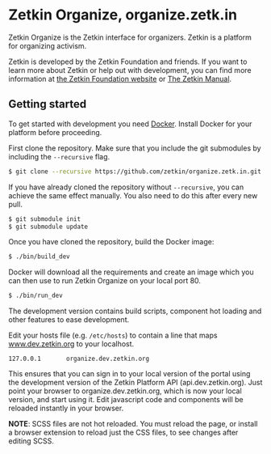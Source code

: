 # Zetkin Organize, organize.zetk.in
Zetkin Organize is the Zetkin interface for organizers. Zetkin is a platform
for organizing activism.

Zetkin is developed by the Zetkin Foundation and friends. If you want to learn
more about Zetkin or help out with development, you can find more information
at [the Zetkin Foundation website](http://www.zetkin.org) or
[The Zetkin Manual](http://manual.zetkin.org).

## Getting started
To get started with development you need [Docker](https://www.docker.com).
Install Docker for your platform before proceeding.

First clone the repository. Make sure that you include the git submodules by
including the `--recursive` flag.

```bash
$ git clone --recursive https://github.com/zetkin/organize.zetk.in.git
```

If you have already cloned the repository without `--recursive`, you can achieve
the same effect manually. You also need to do this after every new pull.

```bash
$ git submodule init
$ git submodule update
```

Once you have cloned the repository, build the Docker image:

```bash
$ ./bin/build_dev
```

Docker will download all the requirements and create an image which you can
then use to run Zetkin Organize on your local port 80.

```bash
$ ./bin/run_dev
```

The development version contains build scripts, component hot loading and
other features to ease development.

Edit your hosts file (e.g. `/etc/hosts`) to contain a line that maps
www.dev.zetkin.org to your localhost.

```
127.0.0.1       organize.dev.zetkin.org
```

This ensures that you can sign in to your local version of the portal using the
development version of the Zetkin Platform API (api.dev.zetkin.org). Just point
your browser to organize.dev.zetkin.org, which is now your local version, and
start using it. Edit javascript code and components will be reloaded instantly
in your browser.

__NOTE__: SCSS files are not hot reloaded. You must reload the page, or install
a browser extension to reload just the CSS files, to see changes after editing
SCSS.
